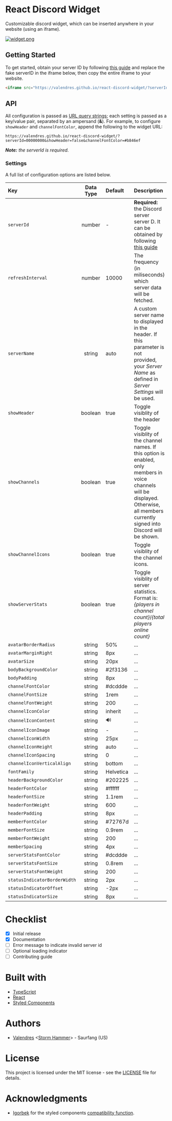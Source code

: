 # React Discord Widget
Customizable discord widget, which can be inserted anywhere in your website (using an iframe).

[![widget.png](https://s14.postimg.org/c9ujjev8x/widget.png)](https://postimg.org/image/giz9lkyi5/)
## Getting Started
To get started, obtain your server ID by following [this guide](https://support.discordapp.com/hc/en-us/articles/206346498-Where-can-I-find-my-User-Server-Message-ID-) and replace the fake serverID in the iframe below, then copy the entire iframe to your website.


```html
<iframe src="https://valendres.github.io/react-discord-widget/?serverId=00000000" width="260" height="300" allowtransparency="true" frameborder="0"></iframe>
```
## API
All configuration is passed as [URL query strings](http://wiki.marketruler.com/What_is_the_correct_syntax_for_query_strings%3F); each setting is passed as a key/value pair, separated by an ampersand (**&**). For example, to configure `showHeader` and `channelFontColor`, append the following to the widget URL:

```
https://valendres.github.io/react-discord-widget/?serverId=00000000&showHeader=false&channelFontColor=#b846ef
```

_**Note:** the serverId is required._

### Settings
A full list of configuration options are listed below.

| Key | Data Type | Default | Description |
| :--- | :---: | :--- | :--- |
| `serverId` | number | - | **Required:** the Discord server server  D. It can be obtained by following [this guide](https://support.discordapp.com/hc/en-us/articles/206346498-Where-can-I-find-my-User-Server-Message-ID-) |
| `refreshInterval` | number | 10000 | The frequency (in miliseconds) which server data will be fetched. |
| `serverName` | string | auto | A custom server name to displayed in the header. If this parameter is not provided, your _Server Name_ as defined in _Server Settings_ will be used. |
| `showHeader` | boolean | true | Toggle visiblity of the header |
| `showChannels` | boolean | true | Toggle visiblity of the channel names. If this option is enabled, only members in voice channels will be displayed. Otherwise, all members currently signed into Discord will be shown. |
| `showChannelIcons` | boolean | true | Toggle visiblity of the channel icons. |
| `showServerStats` | boolean | true | Toggle visiblity of server statistics. Format is: _{players in channel count}_/_{total players online count}_|
| `avatarBorderRadius` | string | 50% | ... |
| `avatarMarginRight` | string | 8px | ... |
| `avatarSize` | string | 20px | ... |
| `bodyBackgroundColor` | string | #2f3136 | ... |
| `bodyPadding` | string | 8px | ... |
| `channelFontColor` | string | #dcddde | ... |
| `channelFontSize` | string | 1rem | ... |
| `channelFontWeight` | string | 200 | ... |
| `channelIconColor` | string | inherit | ... |
| `channelIconContent` | string | 🔊 | ... |
| `channelIconImage` | string | - | ... |
| `channelIconWidth` | string | 25px | ... |
| `channelIconHeight` | string | auto | ... |
| `channelIconSpacing` | string | 0 | ... |
| `channelIconVerticalAlign` | string | bottom | ... |
| `fontFamily` | string | Helvetica | ... |
| `headerBackgroundColor` | string | #202225 | ... |
| `headerFontColor` | string | #ffffff | ... |
| `headerFontSize` | string | 1.1rem | ... |
| `headerFontWeight` | string | 600 | ... |
| `headerPadding` | string | 8px | ... |
| `memberFontColor` | string | #72767d | ... |
| `memberFontSize` | string | 0.9rem | ... |
| `memberFontWeight` | string | 200 | ... |
| `memberSpacing` | string | 4px | ... |
| `serverStatsFontColor` | string | #dcddde | ... |
| `serverStatsFontSize` | string | 0.8rem | ... |
| `serverStatsFontWeight` | string | 200 | ... |
| `statusIndicatorBorderWidth` | string | 2px | ... |
| `statusIndicatorOffset` | string | -2px | ... |
| `statusIndicatorSize` | string | 8px | ... |

# Checklist
- [x] Initial release
- [x] Documentation
- [ ] Error message to indicate invalid server id
- [ ] Optional loading indicator
- [ ] Contributing guide

# Built with
* [TypeScript](https://github.com/Microsoft/TypeScript)
* [React](https://github.com/facebook/react)
* [Styled Components](https://github.com/styled-components/styled-components)

# Authors
* [Valendres](https://www.wowprogress.com/character/us/saurfang/Valendres) <[Storm Hammer](http://www.storm-hammer.net/)> - Saurfang (US)

# License
This project is licensed under the MIT license - see the [LICENSE](LICENSE) file for details.

# Acknowledgments
* [Igorbek](https://github.com/Igorbek) for the styled components [compatibility function](https://github.com/styled-components/styled-components/issues/630#issuecomment-317277803).